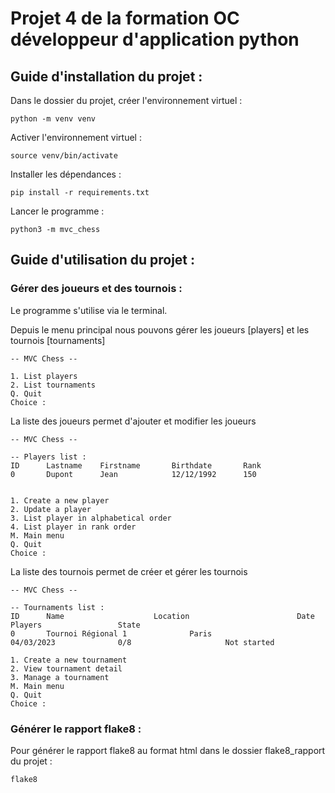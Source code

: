 # Projet 4 de la formation OC développeur d'application python

## Guide d'installation du projet :


Dans le dossier du projet, créer l'environnement virtuel :
```
python -m venv venv
```

Activer l'environnement virtuel :
```
source venv/bin/activate
```

Installer les dépendances :
```
pip install -r requirements.txt
```

Lancer le programme :
```
python3 -m mvc_chess
```

## Guide d'utilisation du projet :
### Gérer des joueurs et des tournois :
Le programme s'utilise via le terminal.

Depuis le menu principal nous pouvons gérer les joueurs [players] et les tournois [tournaments]
```
-- MVC Chess --

1. List players
2. List tournaments
Q. Quit
Choice : 
```

La liste des joueurs permet d'ajouter et modifier les joueurs
```
-- MVC Chess --

-- Players list :
ID      Lastname    Firstname       Birthdate       Rank
0       Dupont      Jean            12/12/1992      150


1. Create a new player
2. Update a player
3. List player in alphabetical order
4. List player in rank order
M. Main menu
Q. Quit
Choice : 
```

La liste des tournois permet de créer et gérer les tournois
```
-- MVC Chess --

-- Tournaments list :
ID      Name                    Location                        Date                    Players                 State
0       Tournoi Régional 1              Paris                   04/03/2023              0/8                     Not started

1. Create a new tournament
2. View tournament detail
3. Manage a tournament
M. Main menu
Q. Quit
Choice : 
```

### Générer le rapport flake8 :
Pour générer le rapport flake8 au format html dans le dossier flake8_rapport du projet :
```
flake8
```